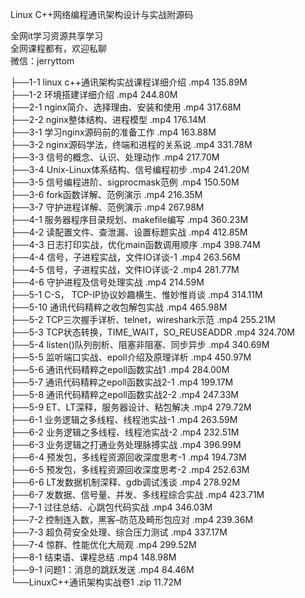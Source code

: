 Linux C++网络编程通讯架构设计与实战附源码

全网it学习资源共享学习<br>全网课程都有，欢迎私聊<br>微信：jerryttom<br>

├──1-1 linux c++通讯架构实战课程详细介绍 .mp4 135.89M<br> ├──1-2 环境搭建详细介绍 .mp4 244.80M<br> ├──2-1 nginx简介、选择理由、安装和使用 .mp4 317.68M<br> ├──2-2 nginx整体结构、进程模型 .mp4 176.14M<br> ├──3-1 学习nginx源码前的准备工作 .mp4 163.88M<br> ├──3-2 nginx源码学法，终端和进程的关系说 .mp4 331.78M<br> ├──3-3 信号的概念、认识、处理动作 .mp4 217.70M<br> ├──3-4 Unix-Linux体系结构、信号编程初步 .mp4 241.20M<br> ├──3-5 信号编程进阶、sigprocmask范例 .mp4 150.50M<br> ├──3-6 fork函数详解、范例演示 .mp4 216.35M<br> ├──3-7 守护进程详解、范例演示 .mp4 267.98M<br> ├──4-1 服务器程序目录规划、makefile编写 .mp4 360.23M<br> ├──4-2 读配置文件、查泄漏、设置标题实战 .mp4 412.85M<br> ├──4-3 日志打印实战，优化main函数调用顺序 .mp4 398.74M<br> ├──4-4 信号，子进程实战，文件IO详谈-1 .mp4 263.56M<br> ├──4-5 信号，子进程实战，文件IO详谈-2 .mp4 281.77M<br> ├──4-6 守护进程及信号处理实战 .mp4 214.59M<br> ├──5-1 C-S， TCP-IP协议妙趣横生、惟妙惟肖谈 .mp4 314.11M<br> ├──5-10 通讯代码精粹之收包解包实战 .mp4 465.98M<br> ├──5-2 TCP三次握手详析、telnet，wireshark示范 .mp4 255.21M<br> ├──5-3 TCP状态转换，TIME_WAIT，SO_REUSEADDR .mp4 324.70M<br> ├──5-4 listen()队列剖析、阻塞非阻塞、同步异步 .mp4 340.69M<br> ├──5-5 监听端口实战、epoll介绍及原理详析 .mp4 450.97M<br> ├──5-6 通讯代码精粹之epoll函数实战1 .mp4 284.00M<br> ├──5-7 通讯代码精粹之epoll函数实战2-1 .mp4 199.17M<br> ├──5-8 通讯代码精粹之epoll函数实战2-2 .mp4 247.33M<br> ├──5-9 ET、LT深释，服务器设计、粘包解决 .mp4 279.72M<br> ├──6-1 业务逻辑之多线程、线程池实战-1 .mp4 263.59M<br> ├──6-2 业务逻辑之多线程、线程池实战-2 .mp4 232.51M<br> ├──6-3 业务逻辑之打通业务处理脉搏实战 .mp4 396.99M<br> ├──6-4 预发包，多线程资源回收深度思考-1 .mp4 194.73M<br> ├──6-5 预发包，多线程资源回收深度思考-2 .mp4 252.63M<br> ├──6-6 LT发数据机制深释、gdb调试浅谈 .mp4 278.92M<br> ├──6-7 发数据、信号量、并发、多线程综合实战 .mp4 423.71M<br> ├──7-1 过往总结、心跳包代码实战 .mp4 346.03M<br> ├──7-2 控制连入数，黑客–防范及畸形包应对 .mp4 239.36M<br> ├──7-3 超负荷安全处理、综合压力测试 .mp4 337.17M<br> ├──7-4 惊群、性能优化大局观 .mp4 299.52M<br> ├──8-1 结束语、课程总结 .mp4 148.98M<br> ├──9-1 问题1：消息的跳跃发送 .mp4 84.46M<br> └──LinuxC++通讯架构实战卷1 .zip 11.72M